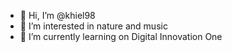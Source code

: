 - 👋 Hi, I’m @khiel98
- 👀 I’m interested in nature and music
- 🌱 I’m currently learning on Digital Innovation One


<!---
khiel98/khiel98 is a ✨ special ✨ repository because its `README.md` (this file) appears on your GitHub profile.
You can click the Preview link to take a look at your changes.
--->
